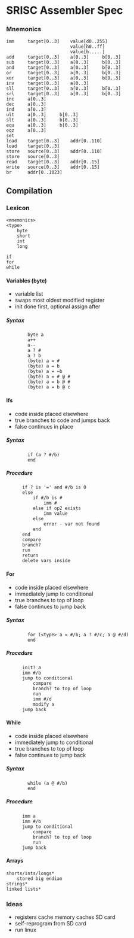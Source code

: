 # SRISC Assembler Spec

### Mnemonics

```
imm		target[0..3]	value[d0..255]
						value[h0..ff]
						value[b.....]
add		target[0..3]	a[0..3]		b[0..3]
sub		target[0..3]	a[0..3]		b[0..3]
and		target[0..3]	a[0..3]		b[0..3]
or		target[0..3]	a[0..3]		b[0..3]
xor		target[0..3]	a[0..3]		b[0..3]
inv		target[0..3]	a[0..3]
sll		target[0..3]	a[0..3]		b[0..3]
srl		target[0..3]	a[0..3]		b[0..3]
inc		a[0..3]
dec		a[0..3]
ind		a[0..3]
ult		a[0..3]		b[0..3]
slt		a[0..3]		b[0..3]
equ		a[0..3]		b[0..3]
eqz		a[0..3]
set
load	target[0..3]	addr[0..110]
load	target[0..3]
store	source[0..3]	addr[0..110]
store	source[0..3]
read	target[0..3]	addr[0..15]
write	source[0..3]	addr[0..15]
br		addr[0..1023]
```
		
## Compilation

### Lexicon

```
<mnemonics>
<type>
	byte
	short
	int
	long
	
if
for
while
```


#### Variables (byte)
* variable list
* swaps most oldest modified register
* init done first, optional assign after
##### Syntax
```
		byte a
		a++
		a--
		a ? #
		a ? b
		(byte) a = #
		(byte) a = b
		(byte) a = ~b
		(byte) a = # @ #
		(byte) a = b @ #
		(byte) a = b @ c
```
#### Ifs
* code inside placed elsewhere
* true branches to code and jumps back
* false continues in place
##### Syntax
```
		if (a ? #/b)
		end
```
		
##### Procedure
```
      if ? is '=' and #/b is 0
      else
          if #/b is #
              imm #
          else if op2 exists
              imm value
          else
              error - var not found
          end		
      end
      compare
      branch?
      run
      return
      delete vars inside
```

#### For
* code inside placed elsewhere
* immediately jump to conditional
* true branches to top of loop
* false continues to jump back
##### Syntax
```
		for (<type> a = #/b; a ? #/c; a @ #/d)
		end
```	
  ##### Procedure
```
      init? a
      imm #/b
      jump to conditional
          compare
          branch? to top of loop
          run
          imm #/d
          modify a
      jump back
```

#### While
* code inside placed elsewhere
* immediately jump to conditional
* true branches to top of loop
* false continues to jump back
##### Syntax
```
		while (a @ #/b)
		end
```	
##### Procedure
```
      imm a
      imm #/b
      jump to conditional
          compare
          branch? to top of loop
          run
      jump back
```

#### Arrays
	shorts/ints/longs*
		stored big endian
	strings*
	linked lists*
	
### Ideas
* registers cache memory caches SD card
* self-reprogram from SD card
* run linux